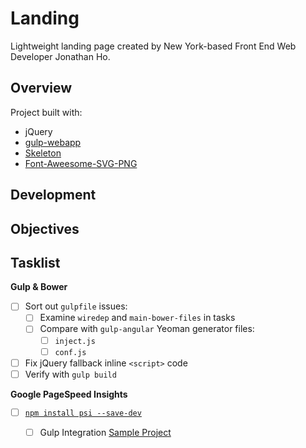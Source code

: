 Landing
=======

Lightweight landing page created by New York-based Front End Web Developer Jonathan Ho.


Overview
--------
Project built with:
 - jQuery
 - [gulp-webapp](//github.com/yeoman/generator-gulp-webapp)
 - [Skeleton](//getskeleton.com/)
 - [Font-Aweesome-SVG-PNG](https://github.com/encharm/Font-Awesome-SVG-PNG)


Development
-----------


Objectives
----------



Tasklist
--------
 

__Gulp & Bower__
 - [ ] Sort out `gulpfile` issues:
   - [ ] Examine `wiredep` and `main-bower-files` in tasks
   - [ ] Compare with `gulp-angular` Yeoman generator files:
     - [ ] `inject.js`
     - [ ] `conf.js`
 - [ ] Fix jQuery fallback inline `<script>` code
 - [ ] Verify with `gulp build`
 
__Google PageSpeed Insights__
 - [ ] [`npm install psi --save-dev`](https://www.npmjs.com/package/psi)
   - [ ] Gulp Integration [Sample Project](https://github.com/addyosmani/psi-gulp-sample/blob/master/gulpfile.js)


